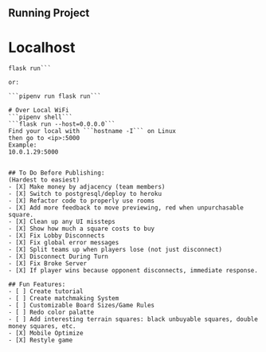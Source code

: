 ## Running Project
# Localhost
```pipenv shell
flask run```

or: 

```pipenv run flask run```

# Over Local WiFi
```pipenv shell```
```flask run --host=0.0.0.0```
Find your local with ```hostname -I``` on Linux
then go to <ip>:5000
Example:
10.0.1.29:5000


## To Do Before Publishing:
(Hardest to easiest)
- [X] Make money by adjacency (team members)
- [X] Switch to postgresql/deploy to heroku
- [X] Refactor code to properly use rooms
- [X] Add more feedback to move previewing, red when unpurchasable square.
- [X] Clean up any UI missteps
- [X] Show how much a square costs to buy
- [X] Fix Lobby Disconnects
- [X] Fix global error messages
- [X] Split teams up when players lose (not just disconnect)
- [X] Disconnect During Turn
- [X] Fix Broke Server
- [X] If player wins because opponent disconnects, immediate response.

## Fun Features:
- [ ] Create tutorial
- [ ] Create matchmaking System
- [ ] Customizable Board Sizes/Game Rules
- [ ] Redo color palatte
- [ ] Add interesting terrain squares: black unbuyable squares, double money squares, etc.
- [X] Mobile Optimize
- [X] Restyle game

